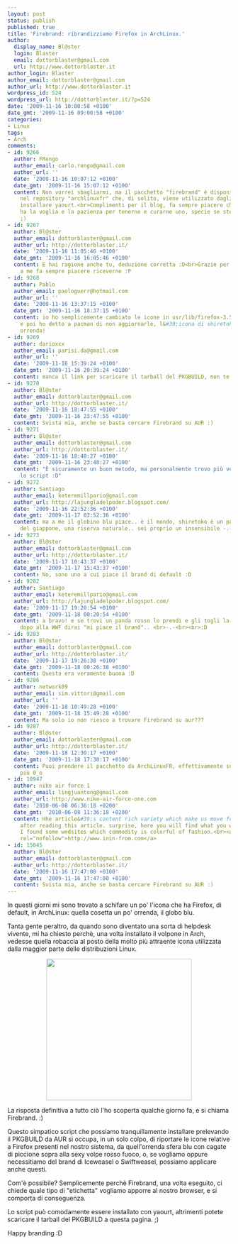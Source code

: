 ```yaml
---
layout: post
status: publish
published: true
title: 'Firebrand: ribrandizziamo Firefox in ArchLinux.'
author:
  display_name: Bl@ster
  login: Blaster
  email: dottorblaster@gmail.com
  url: http://www.dottorblaster.it
author_login: Blaster
author_email: dottorblaster@gmail.com
author_url: http://www.dottorblaster.it
wordpress_id: 524
wordpress_url: http://dottorblaster.it/?p=524
date: '2009-11-16 10:00:58 +0100'
date_gmt: '2009-11-16 09:00:58 +0100'
categories:
- Linux
tags:
- Arch
comments:
- id: 9266
  author: FRengo
  author_email: carlo.rengo@gmail.com
  author_url: ''
  date: '2009-11-16 10:07:12 +0100'
  date_gmt: '2009-11-16 15:07:12 +0100'
  content: Non vorrei sbagliarmi, ma il pacchetto "firebrand" è disponibile anche
    nel repository "archlinuxfr" che, di solito, viene utilizzato dagli arcieri per
    installare yaourt.<br>Complimenti per il blog, fa sempre piacere che un mio quasi-coetaneo
    ha la voglia e la pazienza per tenerne e curarne uno, specie se studia all&#39;università
    ;)
- id: 9267
  author: Bl@ster
  author_email: dottorblaster@gmail.com
  author_url: http://dottorblaster.it/
  date: '2009-11-16 11:05:46 +0100'
  date_gmt: '2009-11-16 16:05:46 +0100'
  content: E hai ragione anche tu, deduzione corretta :D<br>Grazie per i complimenti,
    a me fa sempre piacere riceverne :P
- id: 9268
  author: Pablo
  author_email: paologuerr@hotmail.com
  author_url: ''
  date: '2009-11-16 13:37:15 +0100'
  date_gmt: '2009-11-16 18:37:15 +0100'
  content: io ho semplicemente cambiato le icone in usr/lib/firefox-3.5/chrome/icons/default
    e poi ho detto a pacman di non aggiornarle, l&#39;icona di shiretoko è davvero
    orrenda!
- id: 9269
  author: darioxxx
  author_email: parisi.da@gmail.com
  author_url: ''
  date: '2009-11-16 15:39:24 +0100'
  date_gmt: '2009-11-16 20:39:24 +0100'
  content: manca il link per scaricare il tarball del PKGBUILD, non te ne sarai accorto.
- id: 9270
  author: Bl@ster
  author_email: dottorblaster@gmail.com
  author_url: http://dottorblaster.it/
  date: '2009-11-16 18:47:55 +0100'
  date_gmt: '2009-11-16 23:47:55 +0100'
  content: Svista mia, anche se basta cercare Firebrand su AUR :)
- id: 9271
  author: Bl@ster
  author_email: dottorblaster@gmail.com
  author_url: http://dottorblaster.it/
  date: '2009-11-16 18:48:27 +0100'
  date_gmt: '2009-11-16 23:48:27 +0100'
  content: "È sicuramente un buon metodo, ma personalmente trovo più veloce e pratico
    lo script :D"
- id: 9272
  author: Santiago
  author_email: keteremillpario@gmail.com
  author_url: http://lajungladelpoder.blogspot.com/
  date: '2009-11-16 22:52:36 +0100'
  date_gmt: '2009-11-17 03:52:36 +0100'
  content: ma a me il globino blu piace.. è il mondo, shiretoko è un parco nazionale
    del giappone, una riserva naturale.. sei proprio un insensibile -.-
- id: 9273
  author: Bl@ster
  author_email: dottorblaster@gmail.com
  author_url: http://dottorblaster.it/
  date: '2009-11-17 10:43:37 +0100'
  date_gmt: '2009-11-17 15:43:37 +0100'
  content: No, sono uno a cui piace il brand di default :D
- id: 9282
  author: Santiago
  author_email: keteremillpario@gmail.com
  author_url: http://lajungladelpoder.blogspot.com/
  date: '2009-11-17 19:20:54 +0100'
  date_gmt: '2009-11-18 00:20:54 +0100'
  content: a bravo! e se trovi un panda rosso lo prendi e gli togli la pelliccia eh!
    dopo alla WWF dirai "mi piace il brand".. <br>-.-<br><br>:D
- id: 9283
  author: Bl@ster
  author_email: dottorblaster@gmail.com
  author_url: http://dottorblaster.it/
  date: '2009-11-17 19:26:38 +0100'
  date_gmt: '2009-11-18 00:26:38 +0100'
  content: Questa era veramente buona :D
- id: 9286
  author: network09
  author_email: sim.vittori@gmail.com
  author_url: ''
  date: '2009-11-18 10:49:28 +0100'
  date_gmt: '2009-11-18 15:49:28 +0100'
  content: Ma solo io non riesco a trovare Firebrand su aur???
- id: 9287
  author: Bl@ster
  author_email: dottorblaster@gmail.com
  author_url: http://dottorblaster.it/
  date: '2009-11-18 12:30:17 +0100'
  date_gmt: '2009-11-18 17:30:17 +0100'
  content: Puoi prendere il pacchetto da ArchLinuxFR, effettivamente su AUR non c&#39;è
    più 0_o
- id: 10947
  author: nike air force 1
  author_email: lingjuantong@gmail.com
  author_url: http://www.nike-air-force-one.com
  date: '2010-06-08 06:36:18 +0200'
  date_gmt: '2010-06-08 11:36:18 +0200'
  content: Hhe article&#39;s content rich variety which make us move for our mood
    after reading this article. surprise, here you will find what you want! Recently,
    I found some wedsites which commodity is colorful of fashion.<br><a href="http://www.inin-from.com"
    rel="nofollow">http://www.inin-from.com</a>
- id: 15045
  author: Bl@ster
  author_email: dottorblaster@gmail.com
  author_url: http://dottorblaster.it/
  date: '2009-11-16 17:47:00 +0100'
  date_gmt: '2009-11-16 17:47:00 +0100'
  content: Svista mia, anche se basta cercare Firebrand su AUR :)
---
```

<p>In questi giorni mi sono trovato a schifare un po' l'icona che ha Firefox, di default, in ArchLinux: quella cosetta un po' orrenda, il globo blu.</p>
<p>Tanta gente peraltro, da quando sono diventato una sorta di helpdesk vivente, mi ha chiesto perchè, una volta installato il volpone in Arch, vedesse quella robaccia al posto della molto più attraente icona utilizzata dalla maggior parte delle distribuzioni Linux.</p>
<p style="text-align: center;"><img class="alignnone" src="http://i38.tinypic.com/zx89vk.jpg" alt="" width="328" height="319" /></p>
<p>La risposta definitiva a tutto ciò l'ho scoperta qualche giorno fa, e si chiama Firebrand. :)</p>
<p>Questo simpatico script che possiamo tranquillamente installare prelevando il PKGBUILD da AUR si occupa, in un solo colpo, di riportare le icone relative a Firefox presenti nel nostro sistema, da quell'orrenda sfera blu con cagate di piccione sopra alla sexy volpe rosso fuoco, o, se vogliamo oppure necessitiamo del brand di Iceweasel o Swiftweasel, possiamo applicare anche questi.</p>
<p>Com'è possibile? Semplicemente perchè Firebrand, una volta eseguito, ci chiede quale tipo di "etichetta" vogliamo apporre al nostro browser, e si comporta di conseguenza.</p>
<p>Lo script può comodamente essere installato con yaourt, altrimenti potete scaricare il tarball del PKGBUILD a questa pagina. ;)</p>
<p>Happy branding :D</p>
